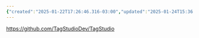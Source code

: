 ```yaml
---
{"created":"2025-01-22T17:26:46.316-03:00","updated":"2025-01-24T15:36:06.740-03:00","tags":["datamanagement","lab","tool","open-source","🌱"],"notestage":["🌱"],"relevancescore":91,"dg-publish":true,"permalink":"/initiatives-orgs-and-communities/lab/tagstudio/","dgPassFrontmatter":true}
---
```


https://github.com/TagStudioDev/TagStudio